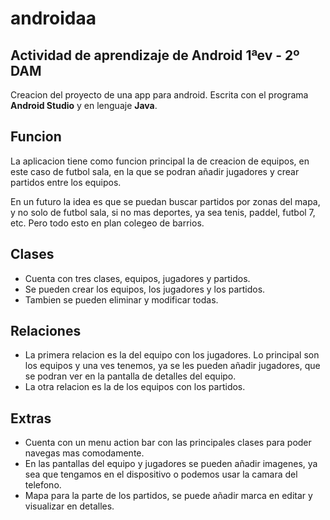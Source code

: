 # androidaa
## Actividad de aprendizaje de Android 1ªev - 2º DAM

Creacion del proyecto de una app para android. Escrita con el programa **Android Studio** y en lenguaje **Java**.

## Funcion

La aplicacion tiene como funcion principal la de creacion de equipos, en este caso de futbol sala, en la que se podran añadir jugadores
y crear partidos entre los equipos.

En un futuro la idea es que se puedan buscar partidos por zonas del mapa, y no solo de futbol sala, si no mas deportes, ya sea tenis, paddel, futbol 7, etc. 
Pero todo esto en plan colegeo de barrios.

## Clases

- Cuenta con tres clases, equipos, jugadores y partidos.
- Se pueden crear los equipos, los jugadores y los partidos.
- Tambien se pueden eliminar y modificar todas.

## Relaciones

- La primera relacion es la del equipo con los jugadores. Lo principal son los equipos y una ves tenemos, ya se les pueden añadir jugadores,
que se podran ver en la pantalla de detalles del equipo.
- La otra relacion es la de los equipos con los partidos.

## Extras

- Cuenta con un menu action bar con las principales clases para poder navegas mas comodamente.
- En las pantallas del equipo y jugadores se pueden añadir imagenes, ya sea que tengamos en el dispositivo o podemos usar la camara del telefono.
- Mapa para la parte de los partidos, se puede añadir marca en editar y visualizar en detalles.
